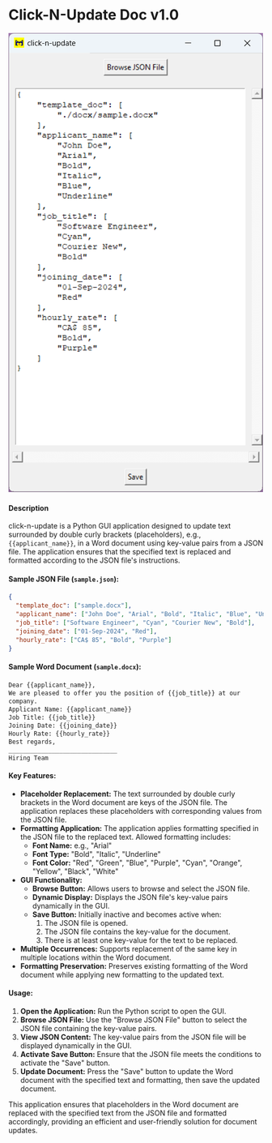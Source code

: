 # Click-N-Update Doc v1.0

![Application Screenshot](https://github.com/mohabhui/resources/blob/main/images/click-n-update_v1.0.png?raw=true)
 

#### Description

click-n-update is a Python GUI application designed to update text surrounded by double curly brackets (placeholders), e.g., `{{applicant_name}}`, in a Word document using key-value pairs from a JSON file. The application ensures that the specified text is replaced and formatted according to the JSON file's instructions.

#### Sample JSON File (`sample.json`):

```json
{
  "template_doc": ["sample.docx"],
  "applicant_name": ["John Doe", "Arial", "Bold", "Italic", "Blue", "Underline"],
  "job_title": ["Software Engineer", "Cyan", "Courier New", "Bold"],
  "joining_date": ["01-Sep-2024", "Red"],
  "hourly_rate": ["CA$ 85", "Bold", "Purple"]
}
```

#### Sample Word Document (`sample.docx`):

```
Dear {{applicant_name}},
We are pleased to offer you the position of {{job_title}} at our company.
Applicant Name: {{applicant_name}}
Job Title: {{job_title}}
Joining Date: {{joining_date}}
Hourly Rate: {{hourly_rate}}
Best regards,
______________________________
Hiring Team
```

#### Key Features:

- **Placeholder Replacement:** The text surrounded by double curly brackets in the Word document are keys of the JSON file. The application replaces these placeholders with corresponding values from the JSON file.
- **Formatting Application:** The application applies formatting specified in the JSON file to the replaced text. Allowed formatting includes:
  - **Font Name:** e.g., "Arial"
  - **Font Type:** "Bold", "Italic", "Underline"
  - **Font Color:** "Red", "Green", "Blue", "Purple", "Cyan", "Orange", "Yellow", "Black", "White"
- **GUI Functionality:**
  - **Browse Button:** Allows users to browse and select the JSON file.
  - **Dynamic Display:** Displays the JSON file's key-value pairs dynamically in the GUI.
  - **Save Button:** Initially inactive and becomes active when:
    1. The JSON file is opened.
    2. The JSON file contains the key-value for the document.
    3. There is at least one key-value for the text to be replaced.
- **Multiple Occurrences:** Supports replacement of the same key in multiple locations within the Word document.
- **Formatting Preservation:** Preserves existing formatting of the Word document while applying new formatting to the updated text.

#### Usage:

1. **Open the Application:** Run the Python script to open the GUI.
2. **Browse JSON File:** Use the "Browse JSON File" button to select the JSON file containing the key-value pairs.
3. **View JSON Content:** The key-value pairs from the JSON file will be displayed dynamically in the GUI.
4. **Activate Save Button:** Ensure that the JSON file meets the conditions to activate the "Save" button.
5. **Update Document:** Press the "Save" button to update the Word document with the specified text and formatting, then save the updated document.

This application ensures that placeholders in the Word document are replaced with the specified text from the JSON file and formatted accordingly, providing an efficient and user-friendly solution for document updates.
